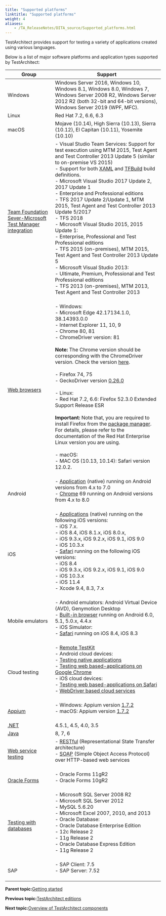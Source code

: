 ```yaml
--- 
title: "Supported platforms"
linktitle: "Supported platforms"
weight: 4
aliases: 
    - /TA_ReleaseNotes/DITA_source/Supported_platforms.html
---
```


TestArchitect provides support for testing a variety of applications created using various languages.

Below is a list of major software platforms and application types supported by TestArchitect:

|Group|Support|
|-----|-------|
|Windows|Windows Server 2016, Windows 10, Windows 8.1, Windows 8.0, Windows 7, Windows Server 2008 R2, Windows Server 2012 R2 \(both 32-bit and 64-bit versions\), Windows Server 2019 \(WPF, MFC\).|
|Linux|Red Hat 7.2, 6.6, 6.3|
|macOS|Mojave \(10.14\), High Sierra \(10.13\), Sierra \(10.12\), El Capitan \(10.11\), Yosemite \(10.10\)|
|[Team Foundation Sever-Microsoft Test Manager integration](/TA_Help/Topics/ug_MTM_supported_platforms.html)|-   Visual Studio Team Services: Support for test execution using MTM 2015, Test Agent and Test Controller 2013 Update 5 \(similar to on-premise VS 2015\)<br>-   Support for both [XAML](/TA_Help/Topics/MTM_create_build_definition.html) and [TFBuild](/TA_Help/Topics/ug_MTM_specify_build_steps.html) build definitions.<br>-   Microsoft Visual Studio 2017 Update 2, 2017 Update 1<br>    -   Enterprise and Professional editions<br>    -   TFS 2017 Update 2/Update 1, MTM 2015, Test Agent and Test Controller 2013 Update 5/2017<br>    -   TFS 2018<br>-   Microsoft Visual Studio 2015, 2015 Update 1:<br>    -   Enterprise, Professional and Test Professional editions<br>    -   TFS 2015 \(on-premises\), MTM 2015, Test Agent and Test Controller 2013 Update 5<br>-   Microsoft Visual Studio 2013:<br>    -   Ultimate, Premium, Professional and Test Professional editions<br>    -   TFS 2013 \(on-premises\), MTM 2013, Test Agent and Test Controller 2013<br><br>|<br>
|[Web browsers](/TA_Automation/Topics/Web_automation.html)|-   Windows:<br>    -   Microsoft Edge 42.17134.1.0, 38.14393.0.0<br>    -   Internet Explorer 11, 10, 9<br>    -   Chrome 80, 81<br>        -   ChromeDriver version: 81<br><br>**Note:** The Chrome version should be corresponding with the ChromeDriver version. Check the version [here](https://chromedriver.chromium.org/downloads).<br><br>    -   Firefox 74, 75<br>        -   GeckoDriver version [0.26.0](https://github.com/mozilla/geckodriver/releases)<br><br> -   Linux:<br>    -   Red Hat 7.2, 6.6: Firefox 52.3.0 Extended Support Release ESR<br><br>**Important:** Note that, you are required to install Firefox from the [package manager](https://support.mozilla.org/en-US/kb/install-firefox-linux). For details, please refer to the documentation of the Red Hat Enterprise Linux version you are using.<br><br>-   macOS:<br>    -   MAC OS \(10.13, 10.14\): Safari version 12.0.2.<br><br>|<br>
|Android|-   [Application](/Android/Topics/Android_Automation_begin.html) \(native\) running on Android versions from 4.x to 7.0<br>-   [Chrome](/TA_Automation/Topics/aut_app_testing_mobile_web_Android.html) 69 running on Android versions from 4.x to 8.0<br><br>|<br>
|iOS|-   [Applications](/iOS/Topics/iOS_automation_def.html) \(native\) running on the following iOS versions:<br>    -   iOS 7.x.<br>    -   iOS 8.4, iOS 8.1.x, iOS 8.0.x,<br>    -   iOS 9.3.x, iOS 9.2.x, iOS 9.1, iOS 9.0<br>    -   iOS 10.3.x<br>-   [Safari](/TA_Automation/Topics/aut_app_testing_mobile_web_Safari.html) running on the following iOS versions:<br>    -   iOS 8.4<br>    -   iOS 9.3.x, iOS 9.2.x, iOS 9.1, iOS 9.0<br>    -   iOS 10.3.x<br>    -   iOS 11.4<br>-   Xcode 9.4, 8.3, 7.x<br><br>|<br>
|Mobile emulators|-   Android emulators: Android Virtual Device \(AVD\), Genymotion Desktop<br>    -   [Built-in browser](/TA_Automation/Topics/aut_app_testing_mobile_web_Android_emulators.html) running on Android 6.0, 5.1, 5.0.x, 4.4.x<br>-   iOS Simulator:<br>    -   [Safari](/TA_Automation/Topics/aut_app_testing_mobile_web_iOS_simulator.html) running on iOS 8.4, iOS 8.3<br><br>|<br>
|Cloud testing|-   [Remote TestKit](/TA_Automation/Topics/aut_app_cloud_testing_RTK.html)<br>    -   Android cloud devices:<br>        -   [Testing native applications](/TA_Automation/Topics/aut_app_cloud_testing_RTK_native_apps.html)<br>        -   [Testing web based-applications on Google Chrome](/TA_Automation/Topics/aut_app_cloud_testing_RTK_Chrome.html)<br>    -   iOS cloud devices:<br>        -   [Testing web based-applications on Safari](/TA_Automation/Topics/aut_app_testing_RTK_Safari.html)<br>-   [WebDriver based cloud services](/TA_Automation/Topics/aut_appium.html)<br><br>|<br>
|[Appium](/TA_Automation/Topics/aut_appium.html)|-   Windows: Appium version [1.7.2](https://github.com/appium/appium/releases/)<br>-   macOS: Appium version [1.7.2](https://github.com/appium/appium/releases/)<br><br>|<br>
|[.NET](/TA_Automation/Topics/aut_app_testing_NET_apps.html)|4.5.1, 4.5, 4.0, 3.5|
|[Java](/TA_Automation/Topics/aut_app_testing_Java_apps.html)|8, 7, 6|
|[Web service testing](/TA_Automation/Topics/aut_testing_web_service.html)|-   [RESTful](http://docs.oracle.com/javaee/6/tutorial/doc/gijqy.html) \(Representational State Transfer architecture\)<br>-   [SOAP](https://www.w3schools.com/xml/xml_soap.asp) \(Simple Object Access Protocol\) over HTTP-based web services<br><br>|<br>
|[Oracle Forms](/TA_Automation/Topics/aut_app_testing_Oracle_Forms_overview.html)|-   Oracle Forms 11gR2<br>-   Oracle Forms 10gR2<br><br>|<br>
|[Testing with databases](/TA_Automation/Topics/aut_app_testing_Database_apps.html)|-   Microsoft SQL Server 2008 R2<br>-   Microsoft SQL Server 2012<br>-   MySQL 5.6.20<br>-   Microsoft Excel 2007, 2010, and 2013<br>-   Oracle Database:<br>    -   Oracle Database Enterprise Edition<br>        -   12c Release 2<br>        -   11g Release 2<br>    -   Oracle Database Express Edition<br>        -   11g Release 2<br><br>|<br>
|SAP|-   SAP Client: 7.5<br>-   SAP Server: 7.52<br><br>|<br>

**Parent topic:**[Getting started](/TA_Help/Topics/Getting_started.html)

**Previous topic:**[TestArchitect editions](/TA_ReleaseNotes/DITA_source/TA_Editions_features.html)

**Next topic:**[Overview of TestArchitect components](/TA_InstallationGuide/DITA_source/Topics/inst_TA_components.html)


